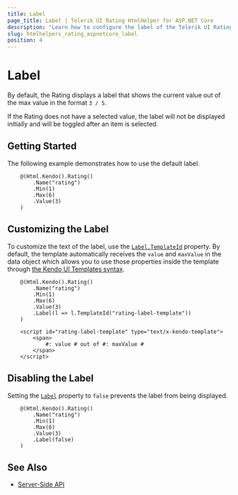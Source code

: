 ```yaml
---
title: Label
page_title: Label | Telerik UI Rating HtmlHelper for ASP.NET Core
description: "Learn how to configure the label of the Telerik UI Rating for ASP.NET Core."
slug: htmlhelpers_rating_aspnetcore_label
position: 4
---
```


# Label

By default, the Rating displays a label that shows the current value out of the max value in the format `3 / 5`.

If the Rating does not have a selected value, the label will not be displayed initially and will be toggled after an item is selected.

## Getting Started

The following example demonstrates how to use the default label.

```Razor
    @(Html.Kendo().Rating()
        .Name("rating")
        .Min(1)
        .Max(6)
        .Value(3)
    )
```

## Customizing the Label

To customize the text of the label, use the [`Label.TemplateId`](https://docs.telerik.com/aspnet-core/api//Kendo.Mvc.UI.Fluent/RatingLabelSettingsBuilder#templateidsystemstring) property. By default, the template automatically receives the `value` and `maxValue` in the data object which allows you to use those properties inside the template through [the Kendo UI Templates syntax](https://docs.telerik.com/kendo-ui/framework/templates/overview).

```Razor
    @(Html.Kendo().Rating()
        .Name("rating")
        .Min(1)
        .Max(6)
        .Value(3)
        .Label(l => l.TemplateId("rating-label-template"))
    )

    <script id="rating-label-template" type="text/x-kendo-template">
        <span>
            #: value # out of #: maxValue #
        </span>
    </script>
```

## Disabling the Label

Setting the [`Label`](https://docs.telerik.com/aspnet-core/api//Kendo.Mvc.UI.Fluent/RatingBuilder#labelsystemstring) property to `false` prevents the label from being displayed.

```Razor
    @(Html.Kendo().Rating()
        .Name("rating")
        .Min(1)
        .Max(6)
        .Value(3)
        .Label(false)
    )
```

## See Also

* [Server-Side API](http://docs.telerik.com/aspnet-core/api/Kendo.Mvc/Rating)

